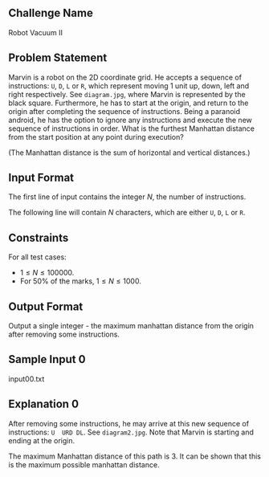 ## Challenge Name

Robot Vacuum II

## Problem Statement

Marvin is a robot on the 2D coordinate grid. He accepts a sequence of instructions: `U`, `D`, `L` or `R`, which represent moving 1 unit up, down, left and right respectively. See `diagram.jpg`, where Marvin is represented by the black square. Furthermore, he has to start at the origin, and return to the origin after completing the sequence of instructions. Being a paranoid android, he has the option to ignore any instructions and execute the new sequence of instructions in order. What is the furthest Manhattan distance from the start position at any point during execution?

(The Manhattan distance is the sum of horizontal and vertical distances.)

## Input Format

The first line of input contains the integer $N$, the number of instructions.

The following line will contain $N$ characters, which are either `U`, `D`, `L` or `R`.

## Constraints

For all test cases:

- $1 \le N \le 100000$.
- For 50% of the marks, $1 \le N \le 1000$.

## Output Format

Output a single integer - the maximum manhattan distance from the origin after removing some instructions.

## Sample Input 0

input00.txt

## Explanation 0

After removing some instructions, he may arrive at this new sequence of instructions: `U  URD DL`. See `diagram2.jpg`. Note that Marvin is starting and ending at the origin.

The maximum Manhattan distance of this path is 3. It can be shown that this is the maximum possible manhattan distance.